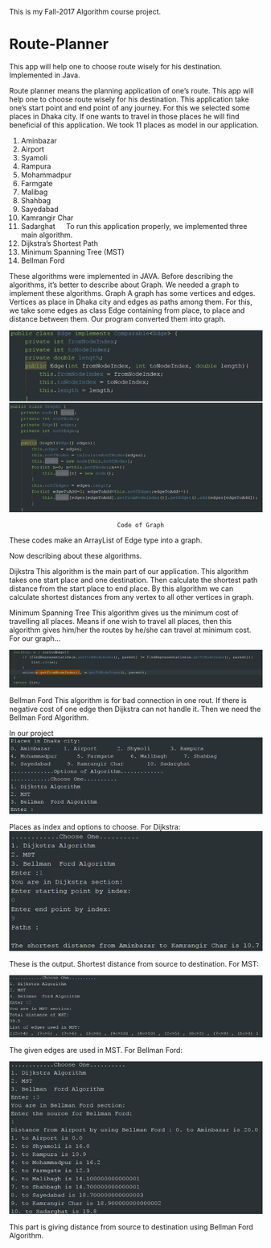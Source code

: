 This is my Fall-2017 Algorithm course project.
# Route-Planner
This app will help one to choose route wisely for his destination. Implemented in Java.


Route planner means the planning application of one’s route. This app will help one to choose route wisely for his destination.
This application take one’s start point and end point of any journey. For this we selected some places in Dhaka city. If one wants to travel in those places he will find beneficial of this application. We took 11 places as model in our application.
1.	Aminbazar
2.	Airport
3.	Syamoli
4.	Rampura
5.	Mohammadpur
6.	Farmgate
7.	Malibag
8.	Shahbag
9.	Sayedabad
10.	Kamrangir Char
11.	Sadarghat
 
To run this application properly, we implemented three main algorithm.
1. Dijkstra’s Shortest Path
2. Minimum Spanning Tree (MST)
3. Bellman Ford

These algorithms were implemented in JAVA. Before describing the algorithms, it’s better to describe about Graph. We needed a graph to implement these algorithms.
Graph
A graph has some vertices and edges. Vertices as place in Dhaka city and edges as paths among them.
For this, we take some edges as class Edge containing from place, to place and distance between them.
Our program converted them into graph.

![](images/Picture1.png)
![](images/Picture2.png)
 
                                  Code of Graph
These codes make an ArrayList of Edge type into a graph.

 Now describing about these algorithms.



Dijkstra
This algorithm is the main part of our application. This algorithm takes one start place and one destination. Then calculate the shortest path distance from the start place to end place. By this algorithm we can calculate shortest distances from any vertex to all other vertices in graph.

 

Minimum Spanning Tree
This algorithm gives us the minimum cost of travelling all places. Means if one wish to travel all places, then this algorithm gives him/her the routes by he/she can travel at minimum cost. For our graph…

![](images/Picture3.png)
 
Bellman Ford
This algorithm is for bad connection in one rout. If there is negative cost of one edge then Dijkstra can not handle it. Then we need the Bellman Ford Algorithm.
 


In our project
![](images/Picture4.png)
 
Places as index and options to choose.
For Dijkstra:
 ![](images/Picture5.png)
 
These is the output. Shortest distance from source to destination.
For MST:

![](images/Picture6.png)
 
The given edges are used in MST.
For Bellman Ford:

![](images/Picture7.png)
 
This part is giving distance from source to destination using Bellman Ford Algorithm.
